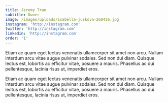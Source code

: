 ```yaml
---
title: Jeremy Tran
subtitle: Owner
image: /images/uploads/isabella-juskova-260426.jpg
instagram: 'http://instagram.com'
twitter: 'http://instagram.com'
linkedin: 'http://instagram.com'
order: '1'
---
```

Etiam ac quam eget lectus venenatis ullamcorper sit amet non arcu. Nullam interdum arcu vitae augue pulvinar sodales. Sed non dui diam. Quisque lectus est, lobortis ac efficitur vitae, posuere a mauris. Phasellus ac dui pellentesque, lacinia risus ut, imperdiet eros.

Etiam ac quam eget lectus venenatis ullamcorper sit amet non arcu. Nullam interdum arcu vitae augue pulvinar sodales. Sed non dui diam. Quisque lectus est, lobortis ac efficitur vitae, posuere a mauris. Phasellus ac dui pellentesque, lacinia risus ut, imperdiet eros.
